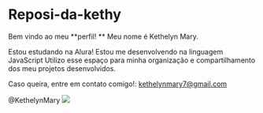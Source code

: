 # Reposi-da-kethy
Bem vindo ao meu **perfil! **
Meu nome é Kethelyn Mary.

Estou estudando na Alura!
Estou me desenvolvendo na linguagem JavaScript
Utilizo esse espaço para minha organização e compartilhamento dos meu projetos desenvolvidos.

Caso queira, entre em contato comigo!:
kethelynmary7@gmail.com

@KethelynMary
![]([(https://images.app.goo.gl/hRxYLdrB34W7D8fh9))
